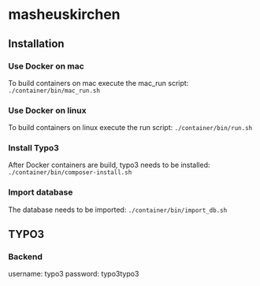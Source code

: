 # masheuskirchen

## Installation

### Use Docker on mac
To build containers on mac execute the mac_run script:
`./container/bin/mac_run.sh`

### Use Docker on linux
To build containers on linux execute the run script:
`./container/bin/run.sh`

### Install Typo3
After Docker containers are build, typo3 needs to be installed:
`./container/bin/composer-install.sh`

### Import database
The database needs to be imported:
`./container/bin/import_db.sh`


## TYPO3
### Backend
username: typo3
password: typo3typo3